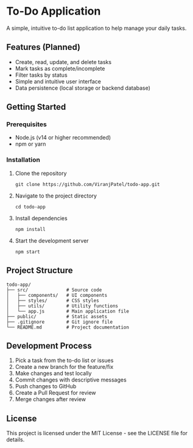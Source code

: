 # To-Do Application

A simple, intuitive to-do list application to help manage your daily tasks.

## Features (Planned)

- Create, read, update, and delete tasks
- Mark tasks as complete/incomplete
- Filter tasks by status
- Simple and intuitive user interface
- Data persistence (local storage or backend database)

## Getting Started

### Prerequisites

- Node.js (v14 or higher recommended)
- npm or yarn

### Installation

1. Clone the repository
   ```
   git clone https://github.com/ViranjPatel/todo-app.git
   ```

2. Navigate to the project directory
   ```
   cd todo-app
   ```

3. Install dependencies
   ```
   npm install
   ```

4. Start the development server
   ```
   npm start
   ```

## Project Structure

```
todo-app/
├── src/              # Source code
│   ├── components/   # UI components
│   ├── styles/       # CSS styles
│   ├── utils/        # Utility functions
│   └── app.js        # Main application file
├── public/           # Static assets
├── .gitignore        # Git ignore file
└── README.md         # Project documentation
```

## Development Process

1. Pick a task from the to-do list or issues
2. Create a new branch for the feature/fix
3. Make changes and test locally
4. Commit changes with descriptive messages
5. Push changes to GitHub
6. Create a Pull Request for review
7. Merge changes after review

## License

This project is licensed under the MIT License - see the LICENSE file for details.
